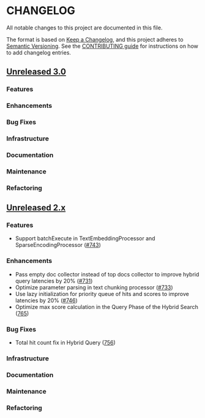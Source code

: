 # CHANGELOG
All notable changes to this project are documented in this file.

The format is based on [Keep a Changelog](https://keepachangelog.com/en/1.0.0/), and this project adheres to [Semantic Versioning](https://semver.org/spec/v2.0.0.html). See the [CONTRIBUTING guide](./CONTRIBUTING.md#Changelog) for instructions on how to add changelog entries.

## [Unreleased 3.0](https://github.com/opensearch-project/neural-search/compare/2.x...HEAD)
### Features
### Enhancements
### Bug Fixes
### Infrastructure
### Documentation
### Maintenance
### Refactoring

## [Unreleased 2.x](https://github.com/opensearch-project/neural-search/compare/2.14...2.x)
### Features
- Support batchExecute in TextEmbeddingProcessor and SparseEncodingProcessor ([#743](https://github.com/opensearch-project/neural-search/issues/743))
### Enhancements
- Pass empty doc collector instead of top docs collector to improve hybrid query latencies by 20% ([#731](https://github.com/opensearch-project/neural-search/pull/731))
- Optimize parameter parsing in text chunking processor ([#733](https://github.com/opensearch-project/neural-search/pull/733))
- Use lazy initialization for priority queue of hits and scores to improve latencies by 20% ([#746](https://github.com/opensearch-project/neural-search/pull/746))
- Optimize max score calculation in the Query Phase of the Hybrid Search ([765](https://github.com/opensearch-project/neural-search/pull/765))
### Bug Fixes
- Total hit count fix in Hybrid Query ([756](https://github.com/opensearch-project/neural-search/pull/756))
### Infrastructure
### Documentation
### Maintenance
### Refactoring

